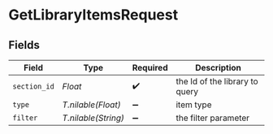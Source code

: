 # GetLibraryItemsRequest


## Fields

| Field                          | Type                           | Required                       | Description                    |
| ------------------------------ | ------------------------------ | ------------------------------ | ------------------------------ |
| `section_id`                   | *Float*                        | :heavy_check_mark:             | the Id of the library to query |
| `type`                         | *T.nilable(Float)*             | :heavy_minus_sign:             | item type                      |
| `filter`                       | *T.nilable(String)*            | :heavy_minus_sign:             | the filter parameter           |